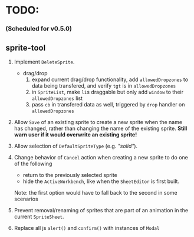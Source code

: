 # TODO:
### (Scheduled for v0.5.0)

## sprite-tool

1. Implement `DeleteSprite`.
    * drag/drop 
        1. expand current drag/drop functionality, add `allowedDropzones` to data being transfered, and verify `tgt` is in `allowedDropzones`
        2. in `SpriteList`, make `li`s draggable but only add `window` to their `allowedDropzones` list
        3. pass `cb` in transfered data as well, triggered by `drop` handler on `allowedDropzones`

2. Allow `Save` of an existing sprite to create a new sprite when the name has changed, rather than changing the name of the existing sprite. **Still warn user if it would overwrite an existing sprite!**

3. Allow selection of `DefaultSpriteType` (e.g. _"solid"_).

4. Change behavior of `Cancel` action when creating a new sprite to do one of the following 
    * return to the previously selected sprite
    * hide the `ActiveWorkbench`, like when the `SheetEditor` is first built.

    Note: the first option would have to fall back to the second in some scenarios

5. Prevent removal/renaming of sprites that are part of an animation in the current `SpriteSheet`.

6. Replace all js `alert()` and `confirm()` with instances of `Modal`